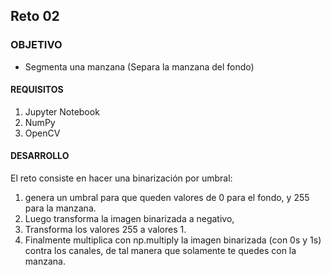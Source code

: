 ## Reto 02

### OBJETIVO

- Segmenta una manzana (Separa la manzana del fondo) 

#### REQUISITOS

1. Jupyter Notebook
2. NumPy
3. OpenCV

#### DESARROLLO

El reto consiste en hacer una binarización por umbral:

1) genera un umbral para que queden valores de 0 para el fondo, y 255 para la manzana.
2) Luego transforma la imagen binarizada a negativo,
3) Transforma los valores 255 a valores 1. 
3) Finalmente multiplica con np.multiply la imagen binarizada (con 0s y 1s) contra los canales, de tal manera que solamente te quedes con la manzana.